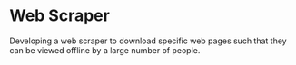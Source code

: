 # Web Scraper

Developing a web scraper to download specific web pages such that they can be viewed offline by a large number of people.
